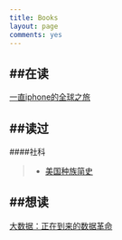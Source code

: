 ```yaml
---
title: Books
layout: page
comments: yes
---
```


##在读
---------------------------------
[一直iphone的全球之旅]()


##读过
---------------------------------
####社科
> + [美国种族简史]()

##想读
--------------------------------
[大数据：正在到来的数据革命]()
